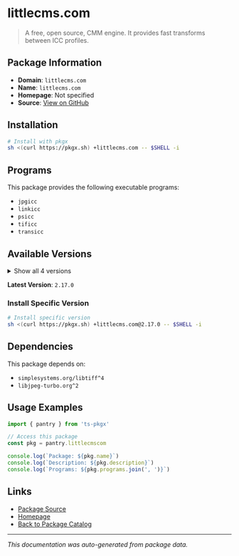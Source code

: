 # littlecms.com

> A free, open source, CMM engine. It provides fast transforms between ICC profiles.

## Package Information

- **Domain**: `littlecms.com`
- **Name**: `littlecms.com`
- **Homepage**: Not specified
- **Source**: [View on GitHub](https://github.com/pkgxdev/pantry/tree/main/projects/littlecms.com/package.yml)

## Installation

```bash
# Install with pkgx
sh <(curl https://pkgx.sh) +littlecms.com -- $SHELL -i
```

## Programs

This package provides the following executable programs:

- `jpgicc`
- `linkicc`
- `psicc`
- `tificc`
- `transicc`

## Available Versions

<details>
<summary>Show all 4 versions</summary>

- `2.17.0`, `2.16.0`, `2.15.0`, `2.12.0`

</details>

**Latest Version**: `2.17.0`

### Install Specific Version

```bash
# Install specific version
sh <(curl https://pkgx.sh) +littlecms.com@2.17.0 -- $SHELL -i
```

## Dependencies

This package depends on:

- `simplesystems.org/libtiff^4`
- `libjpeg-turbo.org^2`

## Usage Examples

```typescript
import { pantry } from 'ts-pkgx'

// Access this package
const pkg = pantry.littlecmscom

console.log(`Package: ${pkg.name}`)
console.log(`Description: ${pkg.description}`)
console.log(`Programs: ${pkg.programs.join(', ')}`)
```

## Links

- [Package Source](https://github.com/pkgxdev/pantry/tree/main/projects/littlecms.com/package.yml)
- [Homepage](#)
- [Back to Package Catalog](../package-catalog.md)

---

*This documentation was auto-generated from package data.*
